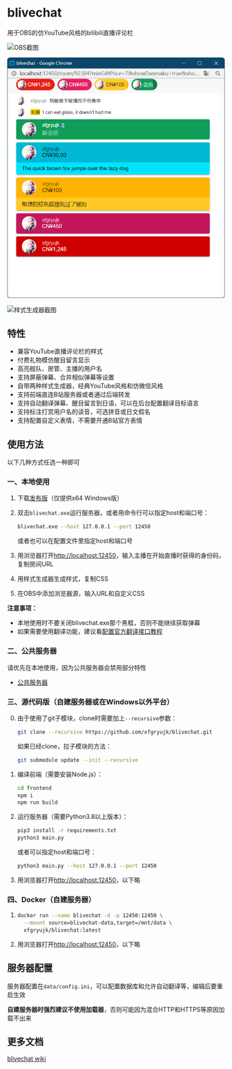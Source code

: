 # blivechat

用于OBS的仿YouTube风格的bilibili直播评论栏

![OBS截图](./screenshots/obs.png)

![Chrome截图](./screenshots/chrome.png)

![样式生成器截图](./screenshots/stylegen.png)

## 特性

* 兼容YouTube直播评论栏的样式
* 付费礼物模仿醒目留言显示
* 高亮舰队、房管、主播的用户名
* 支持屏蔽弹幕、合并相似弹幕等设置
* 自带两种样式生成器，经典YouTube风格和仿微信风格
* 支持前端直连B站服务器或者通过后端转发
* 支持自动翻译弹幕、醒目留言到日语，可以在后台配置翻译目标语言
* 支持标注打赏用户名的读音，可选拼音或日文假名
* 支持配置自定义表情，不需要开通B站官方表情

## 使用方法

以下几种方式任选一种即可

### 一、本地使用

1. 下载[发布版](https://github.com/xfgryujk/blivechat/releases)（仅提供x64 Windows版）
2. 双击`blivechat.exe`运行服务器，或者用命令行可以指定host和端口号：

    ```sh
    blivechat.exe --host 127.0.0.1 --port 12450
    ```

   或者也可以在配置文件里指定host和端口号

3. 用浏览器打开[http://localhost:12450](http://localhost:12450)，输入主播在开始直播时获得的身份码，复制房间URL
4. 用样式生成器生成样式，复制CSS
5. 在OBS中添加浏览器源，输入URL和自定义CSS

**注意事项：**

* 本地使用时不要关闭blivechat.exe那个黑框，否则不能继续获取弹幕
* 如果需要使用翻译功能，建议看[配置官方翻译接口教程](https://github.com/xfgryujk/blivechat/wiki/%E9%85%8D%E7%BD%AE%E5%AE%98%E6%96%B9%E7%BF%BB%E8%AF%91%E6%8E%A5%E5%8F%A3)

### 二、公共服务器

请优先在本地使用，因为公共服务器会禁用部分特性

* [公共服务器](http://chat.bilisc.com/)

### 三、源代码版（自建服务器或在Windows以外平台）

0. 由于使用了git子模块，clone时需要加上`--recursive`参数：

    ```sh
    git clone --recursive https://github.com/xfgryujk/blivechat.git
    ```

    如果已经clone，拉子模块的方法：

    ```sh
    git submodule update --init --recursive
    ```

1. 编译前端（需要安装Node.js）：

    ```sh
    cd frontend
    npm i
    npm run build
    ```

2. 运行服务器（需要Python3.8以上版本）：

    ```sh
    pip3 install -r requirements.txt
    python3 main.py
    ```

    或者可以指定host和端口号：

    ```sh
    python3 main.py --host 127.0.0.1 --port 12450
    ```

3. 用浏览器打开[http://localhost:12450](http://localhost:12450)，以下略

### 四、Docker（自建服务器）

1.  ```sh
    docker run --name blivechat -d -p 12450:12450 \
      --mount source=blivechat-data,target=/mnt/data \
      xfgryujk/blivechat:latest
    ```

2. 用浏览器打开[http://localhost:12450](http://localhost:12450)，以下略

## 服务器配置

服务器配置在`data/config.ini`，可以配置数据库和允许自动翻译等，编辑后要重启生效

**自建服务器时强烈建议不使用加载器**，否则可能因为混合HTTP和HTTPS等原因加载不出来

## 更多文档

[blivechat wiki](https://github.com/xfgryujk/blivechat/wiki)
